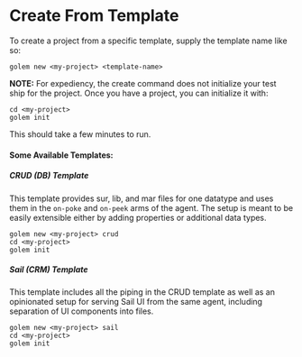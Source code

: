 # Create From Template

To create a project from a specific template, supply the template name like so:
```
golem new <my-project> <template-name>
```

**NOTE:** For expediency, the create command does not initialize your test ship for the project. Once you have a project, you can initialize it with:
```
cd <my-project>
golem init
```
This should take a few minutes to run.

#### Some Available Templates:

##### CRUD (DB) Template

This template provides sur, lib, and mar files for one datatype and uses them in the `on-poke` and `on-peek` arms of the agent. The setup is meant to be easily extensible either by adding properties or additional data types.
```
golem new <my-project> crud
cd <my-project>
golem init
```

##### Sail (CRM) Template

This template includes all the piping in the CRUD template as well as an opinionated setup for serving Sail UI from the same agent, including separation of UI components into files.
```
golem new <my-project> sail
cd <my-project>
golem init
```
